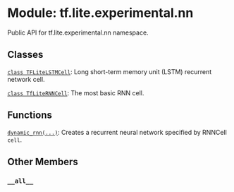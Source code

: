 <div itemscope itemtype="http://developers.google.com/ReferenceObject">
<meta itemprop="name" content="tf.lite.experimental.nn" />
<meta itemprop="path" content="Stable" />
<meta itemprop="property" content="__all__"/>
</div>

# Module: tf.lite.experimental.nn

Public API for tf.lite.experimental.nn namespace.

## Classes

[`class TFLiteLSTMCell`](../../../tf/lite/experimental/nn/TFLiteLSTMCell.md): Long short-term memory unit (LSTM) recurrent network cell.

[`class TfLiteRNNCell`](../../../tf/lite/experimental/nn/TfLiteRNNCell.md): The most basic RNN cell.

## Functions

[`dynamic_rnn(...)`](../../../tf/lite/experimental/nn/dynamic_rnn.md): Creates a recurrent neural network specified by RNNCell `cell`.

## Other Members

<h3 id="__all__"><code>__all__</code></h3>

